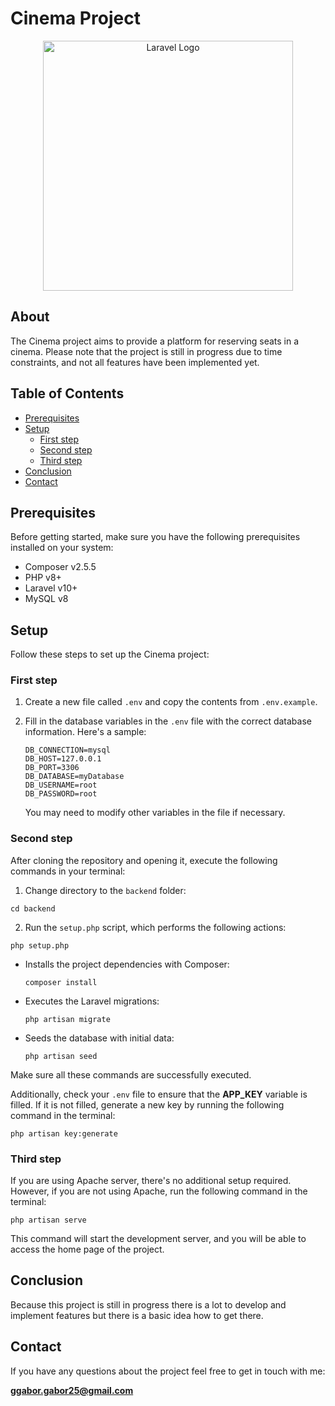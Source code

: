 # Cinema Project

<p align="center"><a href="https://laravel.com" target="_blank"><img src="https://raw.githubusercontent.com/laravel/art/master/logo-lockup/5%20SVG/2%20CMYK/1%20Full%20Color/laravel-logolockup-cmyk-red.svg" width="400" alt="Laravel Logo"></a></p>

## About

The Cinema project aims to provide a platform for reserving seats in a cinema. Please note that the project is still in progress due to time constraints, and not all features have been implemented yet.

## Table of Contents

- [Prerequisites](#prerequisites)
- [Setup](#setup)
  - [First step](#first-step)
  - [Second step](#second-step)
  - [Third step](#third-step)
- [Conclusion](#conclusion)
- [Contact](#license)

## Prerequisites

Before getting started, make sure you have the following prerequisites installed on your system:

- Composer v2.5.5
- PHP v8+
- Laravel v10+
- MySQL v8

## Setup

Follow these steps to set up the Cinema project:

### First step

1. Create a new file called `.env` and copy the contents from `.env.example`.
2. Fill in the database variables in the `.env` file with the correct database information. Here's a sample:

   ```
   DB_CONNECTION=mysql
   DB_HOST=127.0.0.1
   DB_PORT=3306
   DB_DATABASE=myDatabase
   DB_USERNAME=root
   DB_PASSWORD=root
   ```

   You may need to modify other variables in the file if necessary.

### Second step

After cloning the repository and opening it, execute the following commands in your terminal:

1. Change directory to the `backend` folder:

`cd backend`

2. Run the `setup.php` script, which performs the following actions:

`php setup.php`

- Installs the project dependencies with Composer:
  ```
  composer install
  ```
- Executes the Laravel migrations:
  ```
  php artisan migrate
  ```
- Seeds the database with initial data:
  ```
  php artisan seed
  ```

Make sure all these commands are successfully executed.

Additionally, check your `.env` file to ensure that the **APP_KEY** variable is filled. If it is not filled, generate a new key by running the following command in the terminal:

`php artisan key:generate`

### Third step

If you are using Apache server, there's no additional setup required. However, if you are not using Apache, run the following command in the terminal:

`php artisan serve`

This command will start the development server, and you will be able to access the home page of the project.

## Conclusion

Because this project is still in progress there is a lot to develop and implement features but there is a basic idea how to get there.

## Contact

If you have any questions about the project feel free to get in touch with me:

**ggabor.gabor25@gmail.com**
